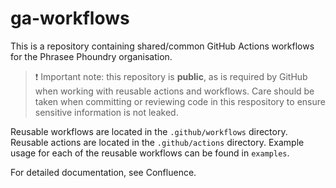 # ga-workflows

This is a repository containing shared/common GitHub Actions workflows for the Phrasee Phoundry organisation.

> ❗ Important note: this repository is **public**, as is required by GitHub when working with reusable actions and workflows. Care should be taken when committing or reviewing code in this respository to ensure sensitive information is not leaked.

Reusable workflows are located in the `.github/workflows` directory. Reusable actions are located in the `.github/actions` directory. Example usage for each of the reusable workflows can be found in `examples`.

For detailed documentation, see Confluence.

